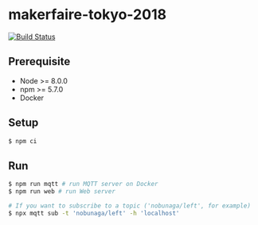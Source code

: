 # makerfaire-tokyo-2018

[![Build Status](https://travis-ci.org/kabuku/makerfaire-tokyo-2018.svg?branch=master)](https://travis-ci.org/kabuku/makerfaire-tokyo-2018)

## Prerequisite

- Node >= 8.0.0
- npm >= 5.7.0
- Docker

## Setup

```sh
$ npm ci
```

## Run

```sh
$ npm run mqtt # run MQTT server on Docker
$ npm run web # run Web server

# If you want to subscribe to a topic ('nobunaga/left', for example)
$ npx mqtt sub -t 'nobunaga/left' -h 'localhost'
```
